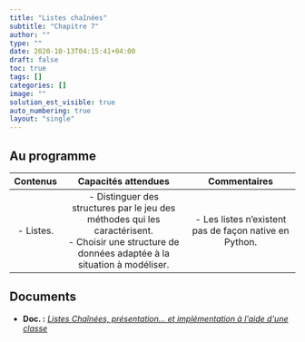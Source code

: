 ```yaml
---
title: "Listes chaînées"
subtitle: "Chapitre 7"
author: ""
type: ""
date: 2020-10-13T04:15:41+04:00
draft: false
toc: true
tags: []
categories: []
image: ""
solution_est_visible: true
auto_numbering: true
layout: "single"
---
```


## Au programme

| Contenus | Capacités attendues | Commentaires |
|:-:|:-:|:-:|
| - Listes. |  - Distinguer des structures par le jeu des méthodes qui les caractérisent.<br />- Choisir une structure de données adaptée à la situation à modéliser. | - Les listes n’existent pas de façon native en Python. |

## Documents

- **Doc. :** [*Listes Chaînées, présentation... et implémentation à l'aide d'une classe*](1-listes-chainees)
